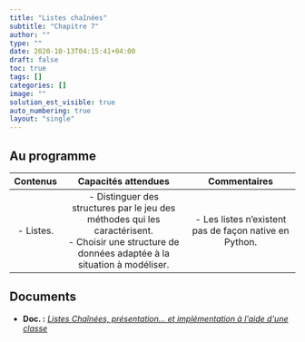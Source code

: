 ```yaml
---
title: "Listes chaînées"
subtitle: "Chapitre 7"
author: ""
type: ""
date: 2020-10-13T04:15:41+04:00
draft: false
toc: true
tags: []
categories: []
image: ""
solution_est_visible: true
auto_numbering: true
layout: "single"
---
```


## Au programme

| Contenus | Capacités attendues | Commentaires |
|:-:|:-:|:-:|
| - Listes. |  - Distinguer des structures par le jeu des méthodes qui les caractérisent.<br />- Choisir une structure de données adaptée à la situation à modéliser. | - Les listes n’existent pas de façon native en Python. |

## Documents

- **Doc. :** [*Listes Chaînées, présentation... et implémentation à l'aide d'une classe*](1-listes-chainees)
